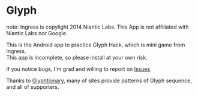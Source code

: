 Glyph
=====
note: Ingress is copylight 2014 Niantic Labs. This App is not affiliated with Niantic Labs nor Google.  
  
  
This is the Android app to practice Glyph Hack, which is mini game from Ingress.  
This app is incomplete, so please install at your own risk.  
  
If you notice bugs, I'm grad and willing to report on [Issues](https://github.com/geckour/Glyph/issues).  
  
Thanks to [Glyphtionary](http://glyphtionary.com/), many of sites provide patterns of Glyph sequence, and all of supporters.
